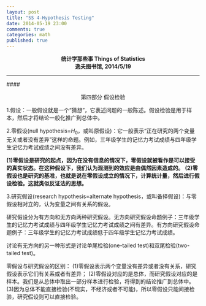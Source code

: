 ```yaml
---
layout: post
title: "SS 4-Hypothesis Testing"
date: 2014-05-19 23:00
comments: true
categories: math
published: true
---
```


**<center>统计学那些事 Things of Statistics</center>**
**<center>逸夫图书馆, 2014/5/19</center>**

----------

####<center>第四部分 假设检验</center>

1.假设：一般假设就是一个“猜想”，它表述问题的一般陈述。假设检验是用于样本，然后才将结论一般化推广到总体中。

2.零假设(null hypothesis=$H_{0}$，或叫原假设)：它一般表示“正在研究的两个变量无关或者没有差异”这样的命题。例如，三年级学生的记忆力考试成绩与四年级学生记忆力考试成绩之间没有差异。

**(1)零假设是研究的起点，因为在没有信息的情况下，零假设就被看作是可以接受的真实状态。在这种假设下，我们认为观测到的效应是由偶然因素造成的。**
**(2)零假设也是研究的基准，也就是说在零假设成立的情况下，计算统计量，然后进行假设检验。这就类似反证法的思想。**

3.研究假设(research hypothesis=alternate hypothesis，或叫备择假设)：与零假设相对立的，认为变量之间有关系的假设。

研究假设分为有方向和无方向两种研究假设。无方向研究假设命题例子：三年级学生的记忆力考试成绩与四年级学生记忆力考试成绩之间有差异。有方向研究假设命题例子：三年级学生的记忆力考试成绩低于四年级学生记忆力考试成绩。

讨论有无方向的另一种形式是讨论单尾检验(one-tailed test)和双尾检验(two-tailed test)。

零假设与研究假设的区别：
(1)零假设表示两个变量没有差异或者没有关系，研究假设表示它们有关系或者有差异；
(2)零假设对应的是总体，而研究假设对应的是样本。我们是从总体中取出一部分样本进行检验，将得到的结论推广到总体中。
(3)因为总体不能直接检验(不现实，不经济或者不可能)，所以零假设只能间接检验，研究假设则可以直接检验。


